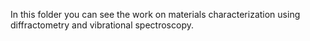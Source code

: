 In this folder you can see the work on materials characterization using diffractometry and vibrational spectroscopy.
